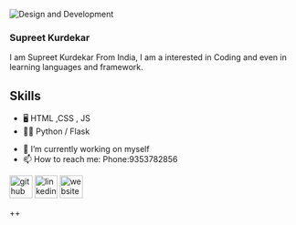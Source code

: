 
![Design and Development](https://github.com/TheSupreet/TheSupreet/assets/119513422/e017bf56-231b-4d90-89ea-d75e453c5782)

### Supreet Kurdekar
I am Supreet Kurdekar From India, I am a interested in Coding and even in learning languages and framework.
## Skills
* 🖥️  HTML ,CSS , JS
* 🧑‍💻 Python / Flask
- 🔭 I’m currently working on myself 
- 📫 How to reach me: Phone:9353782856 


[<img src='https://cdn.jsdelivr.net/npm/simple-icons@3.0.1/icons/github.svg' alt='github' height='40'>](https://github.com/TheSupreet) 
[<img src='https://cdn.jsdelivr.net/npm/simple-icons@3.0.1/icons/linkedin.svg' alt='linkedin' height='40'>](https://www.linkedin.com/in/supreet-kurdekar/)  [<img src='https://cdn.jsdelivr.net/npm/simple-icons@3.0.1/icons/icloud.svg' alt='website' height='40'>](https://github.com/TheSupreet/Portfolio)  

++
